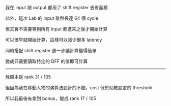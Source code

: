 我在 input 跟 output 都用了 shift register 去省面積

此外，這次 Lab 的 input 雖然長達 64 個 cycle

但其實不需要等到所有 input 都進來之後才開始計算

可以很早就開始計算，這樣可以減少很多 latency

同時搭配 shift register 進一步讓計算變得簡單

變成只需要讀取特定的 DFF 的值即可計算

---

我原本是 rank 31 / 105

但因為我在移動人物的演算法設計的不錯，cost 低於助教設定的 threshold

所以我最後有拿到 bonus，變成 rank 17 / 105
